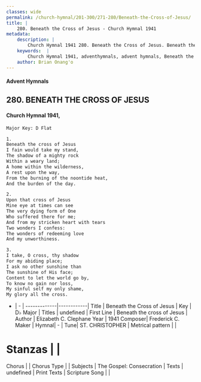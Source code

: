 ```yaml
---
classes: wide
permalink: /church-hymnal/201-300/271-280/Beneath-the-Cross-of-Jesus/
title: |
    280. Beneath the Cross of Jesus - Church Hymnal 1941
metadata:
    description: |
        Church Hymnal 1941 280. Beneath the Cross of Jesus. Beneath the cross of Jesus I fain would take my stand, The shadow of a mighty rock Within a weary land; A home within the wilderness, A rest upon the way, From the burning of the noontide heat, And the burden of the day. 
    keywords:  |
        Church Hymnal 1941, adventhymnals, advent hymnals, Beneath the Cross of Jesus, Beneath the cross of Jesus . 
    author: Brian Onang'o
---
```


#### Advent Hymnals
## 280. BENEATH THE CROSS OF JESUS
####  Church Hymnal 1941,

```txt
Major Key: D Flat

1.
Beneath the cross of Jesus
I fain would take my stand,
The shadow of a mighty rock
Within a weary land;
A home within the wilderness,
A rest upon the way,
From the burning of the noontide heat,
And the burden of the day.

2.
Upon that cross of Jesus
Mine eye at times can see
The very dying form of One
Who suffered there for me;
And from my stricken heart with tears
Two wonders I confess:
The wonders of redeeming love
And my unworthiness.

3.
I take, O cross, thy shadow
For my abiding place;
I ask no other sunshine than
The sunshine of His face;
Content to let the world go by,
To know no gain nor loss,
My sinful self my only shame,
My glory all the cross.

```

- |   -  |
-------------|------------|
Title | Beneath the Cross of Jesus |
Key | D♭ Major |
Titles | undefined |
First Line | Beneath the cross of Jesus  |
Author | Elizabeth C. Clephane
Year | 1941
Composer| Frederick C. Maker |
Hymnal|  - |
Tune| ST. CHRISTOPHER |
Metrical pattern | |
# Stanzas |  |
Chorus |  |
Chorus Type |  |
Subjects | The Gospel: Consecration |
Texts | undefined |
Print Texts | 
Scripture Song |  |
    
